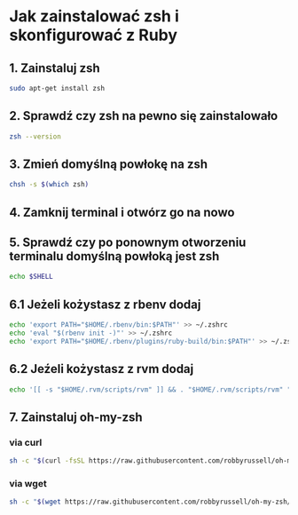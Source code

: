 # Jak zainstalować zsh i skonfigurować z Ruby

## 1. Zainstaluj zsh
```bash
sudo apt-get install zsh
```

## 2. Sprawdź czy zsh na pewno się zainstalowało
```bash
zsh --version
```
## 3. Zmień domyślną powłokę na zsh
```bash
chsh -s $(which zsh)
```
## 4. Zamknij terminal i otwórz go na nowo

## 5. Sprawdź czy po ponownym otworzeniu terminalu domyślną powłoką jest zsh
```bash
echo $SHELL
```

## 6.1 Jeżeli kożystasz z rbenv dodaj
```bash
echo 'export PATH="$HOME/.rbenv/bin:$PATH"' >> ~/.zshrc
echo 'eval "$(rbenv init -)"' >> ~/.zshrc
echo 'export PATH="$HOME/.rbenv/plugins/ruby-build/bin:$PATH"' >> ~/.zshrc
```

## 6.2 Jeźeli kożystasz z rvm dodaj
```bash
echo '[[ -s "$HOME/.rvm/scripts/rvm" ]] && . "$HOME/.rvm/scripts/rvm" "' >> ~/.zshrc

```

## 7. Zainstaluj oh-my-zsh
### via curl
```bash
sh -c "$(curl -fsSL https://raw.githubusercontent.com/robbyrussell/oh-my-zsh/master/tools/install.sh)"
```
### via wget
```bash
sh -c "$(wget https://raw.githubusercontent.com/robbyrussell/oh-my-zsh/master/tools/install.sh -O -)"
```


